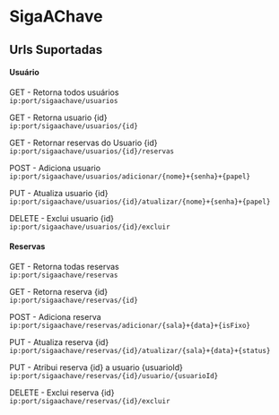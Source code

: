 # SigaAChave

## Urls Suportadas

#### Usuário

GET - Retorna todos usuários  
`ip:port/sigaachave/usuarios`

GET - Retorna usuario {id}  
`ip:port/sigaachave/usuarios/{id}`

GET - Retornar reservas do Usuario {id}  
`ip:port/sigaachave/usuarios/{id}/reservas`

POST - Adiciona usuario  
`ip:port/sigaachave/usuarios/adicionar/{nome}+{senha}+{papel}`

PUT - Atualiza usuario {id}  
`ip:port/sigaachave/usuarios/{id}/atualizar/{nome}+{senha}+{papel}`

DELETE - Exclui usuario {id}  
`ip:port/sigaachave/usuarios/{id}/excluir`

#### Reservas

GET - Retorna todas reservas  
`ip:port/sigaachave/reservas`

GET - Retorna reserva {id}  
`ip:port/sigaachave/reservas/{id}`

POST - Adiciona reserva  
`ip:port/sigaachave/reservas/adicionar/{sala}+{data}+{isFixo}`

PUT - Atualiza reserva {id}  
`ip:port/sigaachave/reservas/{id}/atualizar/{sala}+{data}+{status}`

PUT - Atribui reserva {id} a usuario {usuarioId}  
`ip:port/sigaachave/reservas/{id}/usuario/{usuarioId}`

DELETE - Exclui reserva {id}  
`ip:port/sigaachave/reservas/{id}/excluir`
